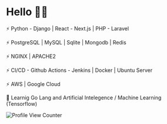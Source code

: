 # Hello  👋🏻

⚡️ Python - Django | React - Next.js | PHP - Laravel

⚡️ PostgreSQL | MySQL | Sqlite | Mongodb | Redis

⚡️ NGINX | APACHE2

⚡️ CI/CD - Github Actions - Jenkins | Docker | Ubuntu Server

⚡️ AWS | Google Cloud

🧠  Learnig Go Lang and Artificial Intelegence / Machine Learning (Tensorflow)

![Profile View Counter](https://komarev.com/ghpvc/?username=dlintin)
